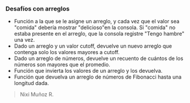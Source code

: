 ### Desafíos con arreglos

- Función a la que se le asigne un arreglo, y cada vez que el valor sea "comida" debería mostrar "delicioso"en la consola. Si "comida" no       estaba presente en el arreglo, que la consola registre "Tengo hambre" una vez.
- Dado un arreglo y un valor cutoff, devuelve un nuevo arreglo que contenga solo los valores mayores a cutoff.
- Dado un arreglo de números, devuelve un recuento de cuántos de los números son mayores que el promedio.
- Función que invierta los valores de un arreglo y los devuelva.
- Función que devuelva un arreglo de números de Fibonacci hasta una longitud dada.

> Nixi Muñoz R.
